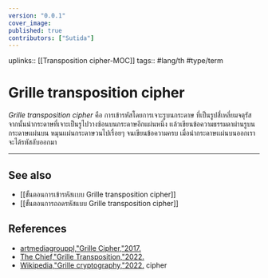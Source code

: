 ```yaml
---
version: "0.0.1"
cover_image:
published: true
contributors: ["Sutida"]
---
```

uplinks:: [[Transposition cipher-MOC]]
tags:: #lang/th #type/term 

# Grille transposition cipher
 *Grille transposition cipher* คือ การเข้ารหัสโดยการเจาะรูบนกระดาษ ที่เป็นรูปสี่เหลี่ยมจตุรัส จากนั้นนำกระดาษที่เจาะเป็นรูไปวางซ้อนบนกระดาษอีกแผ่นหนึ่ง เเล้วเขียนข้อความธรรมดาผ่านรูบนกระดาษเเผ่นบน หมุนเเผ่นกระดาษวนไปเรื่อยๆ จนเขียนข้อความครบ เมื่อนำกระดาษเเผ่นบนออกเราจะได้รหัสลับออกมา 
 
---
## See also
- [[ขั้นตอนการเข้ารหัสเเบบ Grille transposition cipher]]
- [[ขั้นตอนการถอดรหัสแบบ Grille transposition cipher]]
## References
- [artmediagrouppl,"Grille Cipher,"2017.](https://youtu.be/IbmOJEGFlK4)
- [The Chief,"Grille Transposition,"2022.](https://theblackchamber552383191.wordpress.com/2020/11/18/grille-transposition/)
- [Wikipedia,"Grille cryptography,"2022.](https://en.wikipedia.org/wiki/Grille_(cryptography))
cipher
